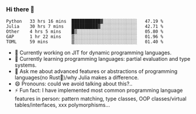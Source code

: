 
### Hi there 👋

<!--START_SECTION:waka-->
```text
Python   33 hrs 16 mins  ███████████▓░░░░░░░░░░░░░   47.19 % 
Julia    30 hrs 7 mins   ██████████▓░░░░░░░░░░░░░░   42.71 % 
Other    4 hrs 5 mins    █▒░░░░░░░░░░░░░░░░░░░░░░░   05.80 % 
GAP      1 hr 22 mins    ▒░░░░░░░░░░░░░░░░░░░░░░░░   01.96 % 
TOML     59 mins         ▒░░░░░░░░░░░░░░░░░░░░░░░░   01.40 % 
```
<!--END_SECTION:waka-->

- 🔭 Currently working on JIT for dynamic programming languages.
- 🌱 Currently learning programming languages: partial evaluation and type systems.
- 💬 Ask me about advanced features or abstractions of programming languages(no Rust🤔)/why Julia makes a difference.
- 😄 Pronouns: could we avoid talking about this?..
- ⚡ Fun fact: I have implemented most common programming language features in person: pattern matching, type classes, OOP classes/virtual tables/interfaces, xxx polymorphisms...

<!--
**thautwarm/thautwarm** is a ✨ _special_ ✨ repository because its `README.md` (this file) appears on your GitHub profile.

Here are some ideas to get you started:

- 🔭 I’m currently working on ...
- 🌱 I’m currently learning ...
- 👯 I’m looking to collaborate on ...
- 🤔 I’m looking for help with ...
- 💬 Ask me about ...
- 📫 How to reach me: ...
- 😄 Pronouns: ...
- ⚡ Fun fact: ...
-->
